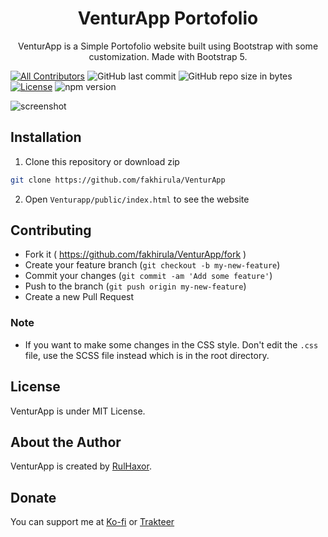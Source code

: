 <h1 align="center">VenturApp Portofolio</h1>
<p align="center">VenturApp is a Simple Portofolio website built using Bootstrap with some customization. Made with Bootstrap 5.</p>
<p align="center">

[![All Contributors](https://img.shields.io/badge/all_contributors-1-green.svg?style=flat-square)](#contributors-)
![GitHub last commit](https://img.shields.io/github/last-commit/fakhirula/venturapp.svg)
![GitHub repo size in bytes](https://img.shields.io/github/repo-size/badges/shields.svg)
[![License](https://img.shields.io/github/license/fakhirula/venturapp.svg)](LICENSE)
![npm version](https://badge.fury.io/js/yarn.svg)
</p>

![screenshot](https://user-images.githubusercontent.com/61000091/135702974-738adf81-af75-4fd8-aeda-a02100362405.jpg)

## Installation
1. Clone this repository or download zip
```bash
git clone https://github.com/fakhirula/VenturApp
```
2. Open `Venturapp/public/index.html` to see the website

 ## Contributing

- Fork it ( https://github.com/fakhirula/VenturApp/fork )
- Create your feature branch (`git checkout -b my-new-feature`)
- Commit your changes (`git commit -am 'Add some feature'`)
- Push to the branch (`git push origin my-new-feature`)
- Create a new Pull Request

### Note
- If you want to make some changes in the CSS style. Don't edit the `.css` file, use the SCSS file instead which is in the root directory.

## License
VenturApp is under MIT License.

## About the Author
VenturApp is created by <a href="https://instagram.com/fakhirula">RulHaxor</a>. 

 ## Donate
 You can support me at [Ko-fi](https://ko-fi.com/fakhirula#) or [Trakteer](https://trakteer.id/fakhirula)
 
